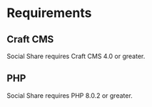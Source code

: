 # Requirements

## Craft CMS
Social Share requires Craft CMS 4.0 or greater.

## PHP
Social Share requires PHP 8.0.2 or greater.
